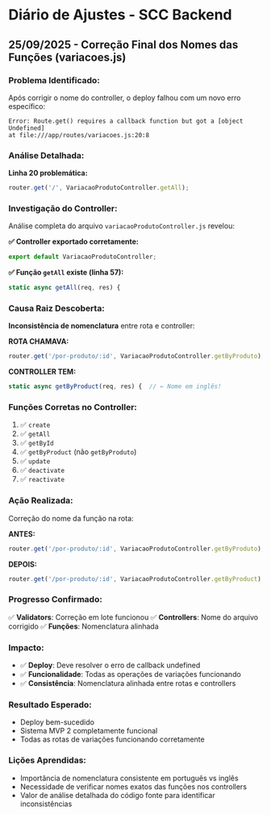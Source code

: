 # Diário de Ajustes - SCC Backend

## 25/09/2025 - Correção Final dos Nomes das Funções (variacoes.js)

### Problema Identificado:
Após corrigir o nome do controller, o deploy falhou com um novo erro específico:

```
Error: Route.get() requires a callback function but got a [object Undefined]
at file:///app/routes/variacoes.js:20:8
```

### Análise Detalhada:
**Linha 20 problemática:**
```javascript
router.get('/', VariacaoProdutoController.getAll);
```

### Investigação do Controller:
Análise completa do arquivo `variacaoProdutoController.js` revelou:

**✅ Controller exportado corretamente:**
```javascript
export default VariacaoProdutoController;
```

**✅ Função `getAll` existe (linha 57):**
```javascript
static async getAll(req, res) {
```

### Causa Raiz Descoberta:
**Inconsistência de nomenclatura** entre rota e controller:

**ROTA CHAMAVA:**
```javascript
router.get('/por-produto/:id', VariacaoProdutoController.getByProduto);
```

**CONTROLLER TEM:**
```javascript
static async getByProduct(req, res) {  // ← Nome em inglês!
```

### Funções Corretas no Controller:
1. ✅ `create`
2. ✅ `getAll`
3. ✅ `getById`
4. ✅ `getByProduct` (não `getByProduto`)
5. ✅ `update`
6. ✅ `deactivate`
7. ✅ `reactivate`

### Ação Realizada:
Correção do nome da função na rota:

**ANTES:**
```javascript
router.get('/por-produto/:id', VariacaoProdutoController.getByProduto);
```

**DEPOIS:**
```javascript
router.get('/por-produto/:id', VariacaoProdutoController.getByProduct);
```

### Progresso Confirmado:
✅ **Validators**: Correção em lote funcionou
✅ **Controllers**: Nome do arquivo corrigido
✅ **Funções**: Nomenclatura alinhada

### Impacto:
- ✅ **Deploy**: Deve resolver o erro de callback undefined
- ✅ **Funcionalidade**: Todas as operações de variações funcionando
- ✅ **Consistência**: Nomenclatura alinhada entre rotas e controllers

### Resultado Esperado:
- Deploy bem-sucedido
- Sistema MVP 2 completamente funcional
- Todas as rotas de variações funcionando corretamente

### Lições Aprendidas:
- Importância de nomenclatura consistente em português vs inglês
- Necessidade de verificar nomes exatos das funções nos controllers
- Valor de análise detalhada do código fonte para identificar inconsistências

